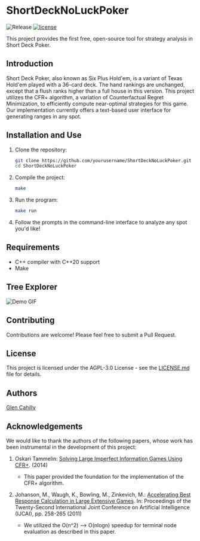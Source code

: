 # ShortDeckNoLuckPoker

![Release](https://img.shields.io/badge/release-v0.0.1-blue)
[![license](https://img.shields.io/github/license/gmc17/ShortDeckNoLuckPoker?style=flat-square)](https://github.com/gmc17/ShortDeckNoLuckPoker/blob/master/LICENSE)

This project provides the first free, open-source tool for strategy analysis in Short Deck Poker.

## Introduction

Short Deck Poker, also known as Six Plus Hold'em, is a variant of Texas Hold'em played with a 36-card deck. The hand rankings are unchanged, except that a flush ranks higher than a full house in this version. This project utilizes the CFR+ algorithm, a variation of Counterfactual Regret Minimization, to efficiently compute near-optimal strategies for this game. Our implementation currently offers a text-based user interface for generating ranges in any spot.

## Installation and Use

1. Clone the repository:
   ```bash
   git clone https://github.com/yourusername/ShortDeckNoLuckPoker.git
   cd ShortDeckNoLuckPoker
   ```

2. Compile the project:
   ```bash
   make
   ```

3. Run the program:
   ```bash
   make run
   ```

4. Follow the prompts in the command-line interface to analyze any spot you'd like!

## Requirements

- C++ compiler with C++20 support
- Make

## Tree Explorer

![Demo GIF](images/demo.gif)

## Contributing

Contributions are welcome! Please feel free to submit a Pull Request.

## License

This project is licensed under the AGPL-3.0 License - see the [LICENSE.md](LICENSE.md) file for details.

## Authors

[Glen Cahilly](https://github.com/gmc17)

## Acknowledgements

We would like to thank the authors of the following papers, whose work has been instrumental in the development of this project:

1. Oskari Tammelin: [Solving Large Imperfect Information Games Using CFR+](https://arxiv.org/pdf/1407.5042). (2014)
   - This paper provided the foundation for the implementation of the CFR+ algorithm.

2. Johanson, M., Waugh, K., Bowling, M., Zinkevich, M.: [Accelerating Best Response Calculation in Large Extensive Games](https://cdn.aaai.org/ocs/ws/ws1014/7083-30526-1-PB.pdf). In: Proceedings of the Twenty-Second International Joint Conference on Artificial Intelligence (IJCAI), pp. 258-265 (2011)
   - We utilized the O(n^2) --> O(nlogn) speedup for terminal node evaluation as described in this paper.
